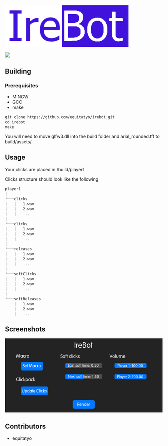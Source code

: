 ![Irebot](imgs/icon.png)

<a href="https://discord.gg/RQttgV6Mmg"><img src="https://img.shields.io/discord/942146433652506714"></a>


## Building

  ### Prerequisites
   - MINGW
   - GCC
   - make


  ```
  git clone https://github.com/equitatyo/irebot.git
  cd irebot
  make
  ```
  
  You will need to move glfw3.dll into the build folder and arial_rounded.tff to build/assets/
  
## Usage
  Your clicks are placed in /build/player1
  
  Clicks structure should look like the following
  
  ```
  player1
  │
  └───clicks
  │   │   1.wav
  │   │   2.wav
  │   │   ...
  │   
  └───clicks
  │   │   1.wav
  │   │   2.wav
  │   │   ...
  │   
  └───releases
  │   │   1.wav
  │   │   2.wav
  │   │   ...
  │   
  └───softClicks
  │   │   1.wav
  │   │   2.wav
  │   │   ...
  │   
  └───softReleases
      │   1.wav
      │   2.wav
      │   ...
  
  ```
  
## Screenshots

![GUI](imgs/ex1.png)
  
## Contributors
  - equitatyo

